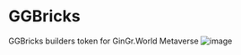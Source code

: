 # GGBricks
GGBricks builders token for GinGr.World Metaverse
![image](https://user-images.githubusercontent.com/102604238/190340621-87da748f-a894-415b-b97e-36cfa09e914b.png)
